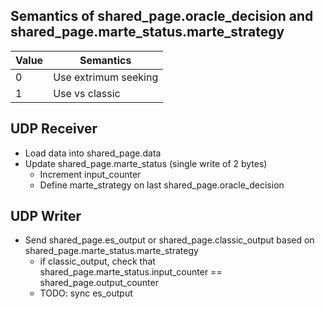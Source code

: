 
## Semantics of shared_page.oracle_decision and shared_page.marte_status.marte_strategy

| Value | Semantics | 
| --- | --- |
| 0 | Use extrimum seeking |
| 1 | Use vs classic  |

## UDP Receiver

- Load data into shared_page.data
- Update shared_page.marte_status (single write of 2 bytes)
    - Increment input_counter
    - Define marte_strategy on last shared_page.oracle_decision

## UDP Writer

- Send shared_page.es_output or shared_page.classic_output based on shared_page.marte_status.marte_strategy
    - if classic_output, check that shared_page.marte_status.input_counter == shared_page.output_counter
    - TODO: sync es_output


